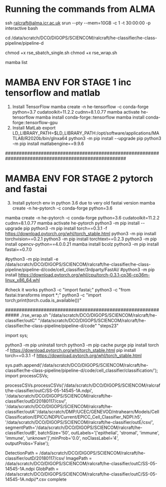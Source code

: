 # Running the commands from ALMA
ssh ralcraft@alma.icr.ac.uk
srun --pty --mem=10GB -c 1 -t 30:00:00 -p interactive bash

cd /data/scratch/DCO/DIGOPS/SCIENCOM/ralcraft/he-classifier/he-class-pipeline/pipeline-d

chmod +x rse_sbatch_single.sh
chmod +x rse_wrap.sh

mamba list

# MAMBA ENV FOR STAGE 1 inc tensorflow and matlab #####################################
1. Install TensorFlow
mamba create -n he-tensorflow -c conda-forge python=3.7 cudatoolkit=11.2.2 cudnn=8.1.0.77
mamba activate he-tensorflow
mamba install conda-forge::tensorflow
mamba install conda-forge::tensorflow-gpu
2. Install MatLab
export LD_LIBRARY_PATH=$LD_LIBRARY_PATH:/opt/software/applications/MATLAB/R2020b/bin/glnxa64
python3 -m pip install --upgrade pip
python3 -m pip install matlabengine==9.9.6

####################################################################################################

# MAMBA ENV FOR STAGE 2 pytorch and fastai #####################################
3. Install pytorch env in python 3.6 due to very old fastai version
mamba create -n he-pytorch -c conda-forge python=3.6
  
mamba create -n he-pytorch -c conda-forge python=3.6 cudatoolkit=11.2.2 cudnn=8.1.0.77
mamba activate he-pytorch
python3 -m pip install --upgrade pip
python3 -m pip install torch==0.3.1 -f https://download.pytorch.org/whl/torch_stable.html
python3 -m pip install torchvision==0.2.1
python3 -m pip install torchtext==0.2.3
python3 -m pip install opencv-python==4.0.0.21
mamba install bcolz
python3 -m pip install fastai==0.7.0

#python3 -m pip install -e /data/scratch/DCO/DIGOPS/SCIENCOM/ralcraft/he-classifier/he-class-pipeline/pipeline-d/code/cell_classifier/3rdparty/FastAI/
#python3 -m pip install https://download.pytorch.org/whl/cpu/torch-0.3.1-cp36-cp36m-linux_x86_64.whl

#check it works
python3 -c "import fastai;"
python3 -c "from fastai.transforms import *;"
python3 -c "import torch;print(torch.cuda.is_available())"


#############################################################
./rse_wrap.sh "/data/scratch/DCO/DIGOPS/SCIENCOM/ralcraft/he-classifier/outC" "/data/scratch/DCO/DIGOPS/SCIENCOM/ralcraft/he-classifier/he-class-pipeline/pipeline-d/code" "steps23"


import sys; 

python3 -m pip uninstall torch
python3 -m pip cache purge
pip install torch -f https://download.pytorch.org/whl/torch_stable.html
pip install torch==0.3.1 -f https://download.pytorch.org/whl/torch_stable.html


sys.path.append('/data/scratch/DCO/DIGOPS/SCIENCOM/ralcraft/he-classifier/he-class-pipeline/pipeline-d/code/cell_classifier/classification/'); import processCSVs;


processCSVs.processCSVs('/data/scratch/DCO/DIGOPS/SCIENCOM/ralcraft/he-classifier/outC/SS-05-14545-1A.ndpi', '/data/scratch/DCO/DIGOPS/SCIENCOM/ralcraft/he-classifier/outD/20180117/csv/', '/data/scratch/DCO/DIGOPS/SCIENCOM/ralcraft/he-classifier/outA''/data/scratch/DMP/UCEC/GENEVOD/ntrahearn/Models/CellClassification/EPICC/NDPI/Current/EPICC_Cell_Classifier_NDPI.h5', '/data/scratch/DCO/DIGOPS/SCIENCOM/ralcraft/he-classifier/outE/csv/', segmentPath='/data/scratch/DCO/DIGOPS/SCIENCOM/ralcraft/he-classifier/outB', batchSize='50', outLabels='['epithelial', 'stromal', 'immune', 'immune', 'unknown']',minProb='0.0', noClassLabel='4', outputProbs='False');


DetectionPath = /data/scratch/DCO/DIGOPS/SCIENCOM/ralcraft/he-classifier/outD/20180117/csv/
ImagePath = /data/scratch/DCO/DIGOPS/SCIENCOM/ralcraft/he-classifier/outC/SS-05-14545-1A.ndpi
GlobPath = /data/scratch/DCO/DIGOPS/SCIENCOM/ralcraft/he-classifier/outC/SS-05-14545-1A.ndpi/*.csv
complete

      